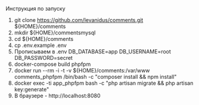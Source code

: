 Инструкция по запуску

1. git clone https://github.com/levanidus/comments.git ${HOME}/comments
2. mkdir ${HOME}/commentsmysql
3. cd ${HOME}/comments
4. cp .env.example .env
5. Прописываем в .env
DB_DATABASE=app
DB_USERNAME=root
DB_PASSWORD=secret
6. docker-compose build phpfpm
7. docker run --rm -i -t -v ${HOME}/comments:/var/www comments_phpfpm /bin/bash -c "composer install && npm install"
8. docker exec -ti app_phpfpm bash -c "php artisan migrate && php artisan key:generate" 
9. В браузере - http://localhost:8080
